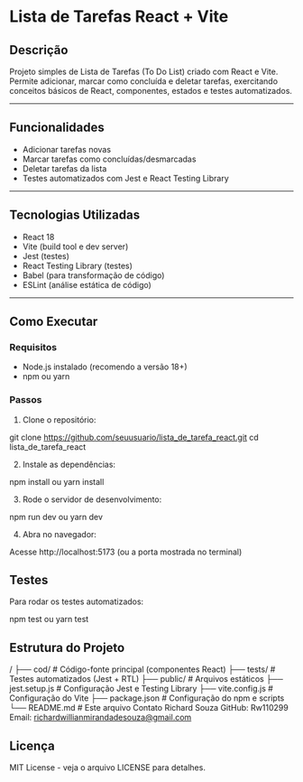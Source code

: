 # Lista de Tarefas React + Vite

## Descrição

Projeto simples de Lista de Tarefas (To Do List) criado com React e Vite. Permite adicionar, marcar como concluída e deletar tarefas, exercitando conceitos básicos de React, componentes, estados e testes automatizados.

---

## Funcionalidades

- Adicionar tarefas novas
- Marcar tarefas como concluídas/desmarcadas
- Deletar tarefas da lista
- Testes automatizados com Jest e React Testing Library

---

## Tecnologias Utilizadas

- React 18
- Vite (build tool e dev server)
- Jest (testes)
- React Testing Library (testes)
- Babel (para transformação de código)
- ESLint (análise estática de código)

---

## Como Executar

### Requisitos

- Node.js instalado (recomendo a versão 18+)
- npm ou yarn

### Passos

1. Clone o repositório:


git clone https://github.com/seuusuario/lista_de_tarefa_react.git
cd lista_de_tarefa_react

2. Instale as dependências:

npm install
 ou
yarn install

3. Rode o servidor de desenvolvimento:

npm run dev
ou
yarn dev

4. Abra no navegador:

Acesse http://localhost:5173 (ou a porta mostrada no terminal)

## Testes
Para rodar os testes automatizados:

npm test
 ou
yarn test
## Estrutura do Projeto

/
├── cod/              # Código-fonte principal (componentes React)
├── tests/            # Testes automatizados (Jest + RTL)
├── public/           # Arquivos estáticos
├── jest.setup.js     # Configuração Jest e Testing Library
├── vite.config.js    # Configuração do Vite
├── package.json      # Configuração do npm e scripts
└── README.md         # Este arquivo
Contato
Richard Souza
GitHub: Rw110299
Email: richardwillianmirandadesouza@gmail.com

## Licença
MIT License - veja o arquivo LICENSE para detalhes.


